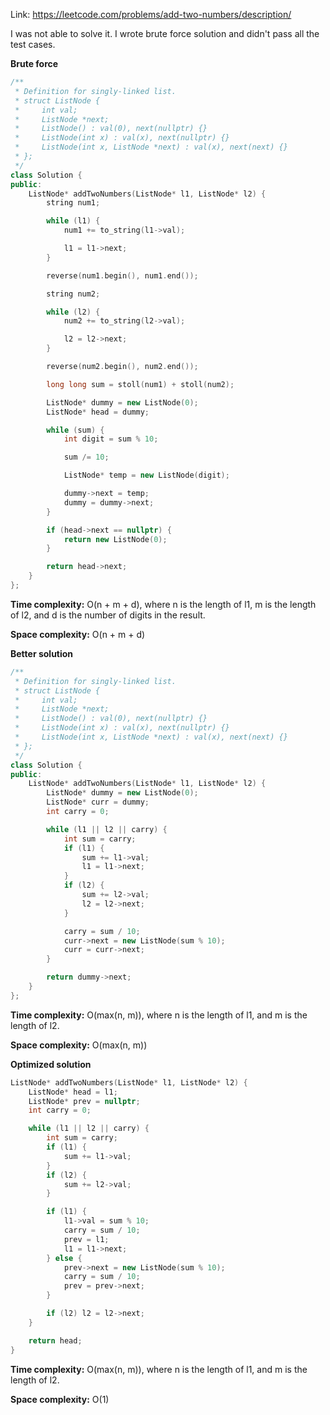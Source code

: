 Link: https://leetcode.com/problems/add-two-numbers/description/

I was not able to solve it. I wrote brute force solution and didn't pass all the test cases.

**Brute force** 

```cpp
/**
 * Definition for singly-linked list.
 * struct ListNode {
 *     int val;
 *     ListNode *next;
 *     ListNode() : val(0), next(nullptr) {}
 *     ListNode(int x) : val(x), next(nullptr) {}
 *     ListNode(int x, ListNode *next) : val(x), next(next) {}
 * };
 */
class Solution {
public:
    ListNode* addTwoNumbers(ListNode* l1, ListNode* l2) {
        string num1;

        while (l1) {
            num1 += to_string(l1->val);

            l1 = l1->next;
        }

        reverse(num1.begin(), num1.end());

        string num2;

        while (l2) {
            num2 += to_string(l2->val);

            l2 = l2->next;
        }

        reverse(num2.begin(), num2.end());

        long long sum = stoll(num1) + stoll(num2);

        ListNode* dummy = new ListNode(0);
        ListNode* head = dummy;

        while (sum) {
            int digit = sum % 10;

            sum /= 10;

            ListNode* temp = new ListNode(digit);

            dummy->next = temp;
            dummy = dummy->next;
        }

        if (head->next == nullptr) {
            return new ListNode(0);
        }

        return head->next;
    }
};
```

**Time complexity:** O(n + m + d), where n is the length of l1, m is the length of l2, and d is the number of digits in the result. 

**Space complexity:** O(n + m + d)

**Better solution** 

```cpp
/**
 * Definition for singly-linked list.
 * struct ListNode {
 *     int val;
 *     ListNode *next;
 *     ListNode() : val(0), next(nullptr) {}
 *     ListNode(int x) : val(x), next(nullptr) {}
 *     ListNode(int x, ListNode *next) : val(x), next(next) {}
 * };
 */
class Solution {
public:
    ListNode* addTwoNumbers(ListNode* l1, ListNode* l2) {
        ListNode* dummy = new ListNode(0);
        ListNode* curr = dummy;
        int carry = 0;

        while (l1 || l2 || carry) {
            int sum = carry;
            if (l1) {
                sum += l1->val;
                l1 = l1->next;
            }
            if (l2) {
                sum += l2->val;
                l2 = l2->next;
            }

            carry = sum / 10;
            curr->next = new ListNode(sum % 10);
            curr = curr->next;
        }

        return dummy->next;
    }
};
```

**Time complexity:** O(max(n, m)), where n is the length of l1, and m is the length of l2.

**Space complexity:** O(max(n, m))

**Optimized solution**

```cpp
ListNode* addTwoNumbers(ListNode* l1, ListNode* l2) {
    ListNode* head = l1;
    ListNode* prev = nullptr;
    int carry = 0;

    while (l1 || l2 || carry) {
        int sum = carry;
        if (l1) {
            sum += l1->val;
        }
        if (l2) {
            sum += l2->val;
        }

        if (l1) {
            l1->val = sum % 10;
            carry = sum / 10;
            prev = l1;
            l1 = l1->next;
        } else {
            prev->next = new ListNode(sum % 10);
            carry = sum / 10;
            prev = prev->next;
        }

        if (l2) l2 = l2->next;
    }

    return head;
}
```

**Time complexity:** O(max(n, m)), where n is the length of l1, and m is the length of l2.

**Space complexity:** O(1)
